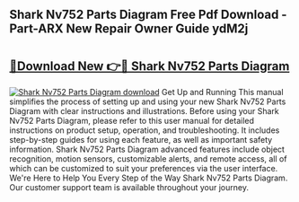 ## Shark Nv752 Parts Diagram Free Pdf Download - Part-ARX New Repair Owner Guide ydM2j

# <h2><a href="http://dfsl1q2.blite.top/?on=Shark+Nv752+Parts+Diagram">🔗Download New 👉🔴 Shark Nv752 Parts Diagram</a></h2>

[![Shark Nv752 Parts Diagram download](https://i.imgur.com/lujVjoI.png)](http://dfsl1q2.blite.top/?on=Shark+Nv752+Parts+Diagram)
Get Up and Running This manual simplifies the process of setting up and using your new Shark Nv752 Parts Diagram with clear instructions and illustrations. Before using your Shark Nv752 Parts Diagram, please refer to this user manual for detailed instructions on product setup, operation, and troubleshooting. It includes step-by-step guides for using each feature, as well as important safety information. Shark Nv752 Parts Diagram advanced features include object recognition, motion sensors, customizable alerts, and remote access, all of which can be customized to suit your preferences via the user interface. We're Here to Help You Every Step of the Way Shark Nv752 Parts Diagram. Our customer support team is available throughout your journey.
